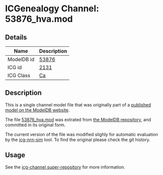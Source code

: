 # ICGenealogy Channel: 53876\_hva.mod

## Details

Name | Description
---- | -----------
ModelDB id | [53876](http://senselab.med.yale.edu/ModelDB/ShowModel.cshtml?model=53876)
ICG id | [2131](http://icg.neurotheory.ox.ac.uk/channels/3/2131)
ICG Class | [Ca](http://icg.neurotheory.ox.ac.uk/channels/3)

## Description

This is a single channel model file that was originally part of a [published model on the ModelDB website](http://senselab.med.yale.edu/mModelDB/ShowModel.cshtml?model=53876).


The file [53876\_hva.mod](53876_hva.mod) was extrated from [the ModelDB repository](http://senselab.med.yale.edu/ModelDB/ShowModel.cshtml?model=53876), and committed in its original form.

The current version of the file was modified slighly for automatic evaluation by the [icg-nrn-sim](https://github.com/icgenealogy/icg-nrn-sim) tool. To find the original please check the git history.


## Usage

See the [icg-channel super-repository](https://github.com/icgenealogy/icg-channels) for more information.